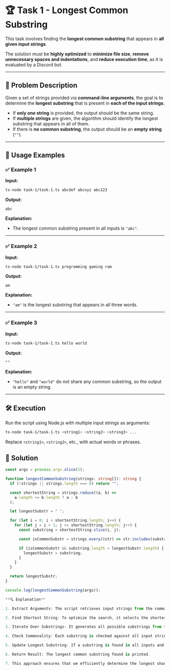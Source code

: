 # 🏆 Task 1 - Longest Common Substring

This task involves finding the **longest common substring** that appears in **all given input strings**.

The solution must be **highly optimized** to **minimize file size**, **remove unnecessary spaces and indentations**, and **reduce execution time**, as it is evaluated by a Discord bot.

---

## 📜 Problem Description

Given a set of strings provided via **command-line arguments**, the goal is to determine the **longest substring** that is present in **each of the input strings**.

- If **only one string** is provided, the output should be the same string.
- If **multiple strings** are given, the algorithm should identify the longest substring that appears in all of them.
- If there is **no common substring**, the output should be an **empty string** (`""`).

---

## 🚀 Usage Examples

### ✅ Example 1

**Input:**

```bash
ts-node task-1/task-1.ts abcdef abcxyz abc123
```

**Output:**

```
abc
```

**Explanation:**

- The longest common substring present in all inputs is `"abc"`.

---

### ✅ Example 2

**Input:**

```bash
ts-node task-1/task-1.ts programming gaming ram
```

**Output:**

```
am
```

**Explanation:**

- `"am"` is the longest substring that appears in all three words.

---

### ✅ Example 3

**Input:**

```bash
ts-node task-1/task-1.ts hello world
```

**Output:**

```
""
```

**Explanation:**

- `"hello"` and `"world"` do not share any common substring, so the output is an empty string.

---

## 🛠 Execution

Run the script using Node.js with multiple input strings as arguments:

```bash
ts-node task-1/task-1.ts <string1> <string2> <string3> ...
```

Replace `<string1>`, `<string2>`, etc., with actual words or phrases.

## 🧠 Solution

```typescript
const args = process.argv.slice(2);

function longestCommonSubstring(strings: string[]): string {
  if (!strings || strings.length === 0) return "";

  const shortestString = strings.reduce((a, b) =>
    a.length <= b.length ? a : b
  );

  let longestSubstr = " ";

  for (let i = 0; i < shortestString.length; i++) {
    for (let j = i + 1; j <= shortestString.length; j++) {
      const substring = shortestString.slice(i, j);

      const isCommonSubstr = strings.every((str) => str.includes(substring));

      if (isCommonSubstr && substring.length > longestSubstr.length) {
        longestSubstr = substring;
      }
    }
  }

  return longestSubstr;
}

console.log(longestCommonSubstring(args));

**🔍 Explanation**

1. Extract Arguments: The script retrieves input strings from the command line.

2. Find Shortest String: To optimize the search, it selects the shortest string since the longest common substring cannot be longer than this.

3. Iterate Over Substrings: It generates all possible substrings from the shortest string.

4. Check Commonality: Each substring is checked against all input strings to verify if it exists in each of them.

5. Update Longest Substring: If a substring is found in all inputs and is longer than the current longest, it gets updated.

6. Return Result: The longest common substring found is printed.

7. This approach ensures that we efficiently determine the longest shared substring across multiple inputs. 🚀
```
